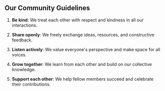 ## Our Community Guidelines

1. **Be kind**: We treat each other with respect and kindness in all our interactions.

2. **Share openly**: We freely exchange ideas, resources, and constructive feedback.

3. **Listen actively**: We value everyone's perspective and make space for all voices.

4. **Grow together**: We learn from each other and build on our collective knowledge.

5. **Support each other**: We help fellow members succeed and celebrate their contributions.
